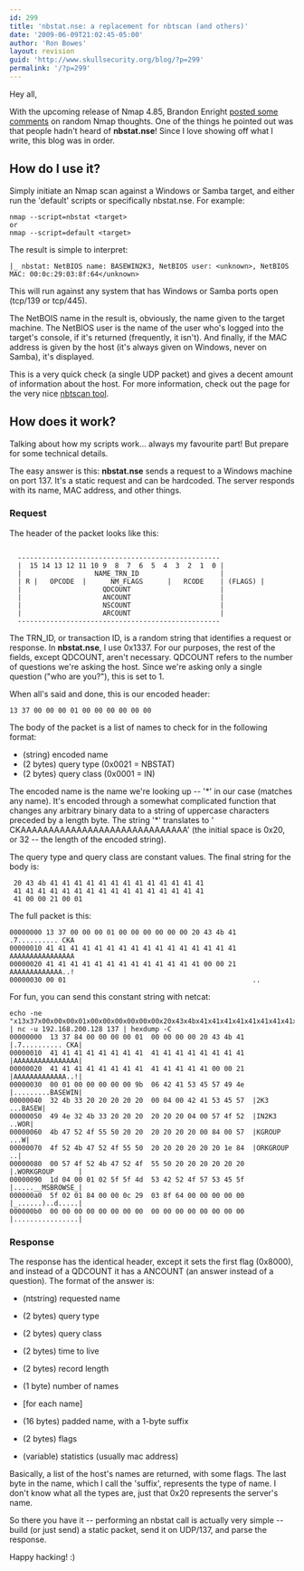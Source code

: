 ```yaml
---
id: 299
title: 'nbstat.nse: a replacement for nbtscan (and others)'
date: '2009-06-09T21:02:45-05:00'
author: 'Ron Bowes'
layout: revision
guid: 'http://www.skullsecurity.org/blog/?p=299'
permalink: '/?p=299'
---
```


Hey all,

With the upcoming release of Nmap 4.85, Brandon Enright [posted some comments](http://seclists.org/nmap-dev/2009/q2/0647.html) on random Nmap thoughts. One of the things he pointed out was that people hadn't heard of **nbstat.nse**! Since I love showing off what I write, this blog was in order.

## How do I use it?

Simply initiate an Nmap scan against a Windows or Samba target, and either run the 'default' scripts or specifically nbstat.nse. For example:

```
nmap --script=nbstat <target>
or
nmap --script=default <target>
```

The result is simple to interpret:

```
|_ nbstat: NetBIOS name: BASEWIN2K3, NetBIOS user: <unknown>, NetBIOS MAC: 00:0c:29:03:8f:64</unknown>
```

This will run against any system that has Windows or Samba ports open (tcp/139 or tcp/445).

The NetBOIS name in the result is, obviously, the name given to the target machine. The NetBIOS user is the name of the user who's logged into the target's console, if it's returned (frequently, it isn't). And finally, if the MAC address is given by the host (it's always given on Windows, never on Samba), it's displayed.

This is a very quick check (a single UDP packet) and gives a decent amount of information about the host. For more information, check out the page for the very nice [nbtscan tool](http://www.inetcat.net/software/nbtscan.html).

## How does it work?

Talking about how my scripts work... always my favourite part! But prepare for some technical details.

The easy answer is this: **nbstat.nse** sends a request to a Windows machine on port 137. It's a static request and can be hardcoded. The server responds with its name, MAC address, and other things.

### Request

The header of the packet looks like this:

```

  --------------------------------------------------
  |  15 14 13 12 11 10 9  8  7  6  5  4  3  2  1  0 |
  |                  NAME_TRN_ID                    |
  | R |   OPCODE  |      NM_FLAGS      |   RCODE    | (FLAGS) |
  |                    QDCOUNT                      |
  |                    ANCOUNT                      |
  |                    NSCOUNT                      |
  |                    ARCOUNT                      |
  --------------------------------------------------
```

The TRN\_ID, or transaction ID, is a random string that identifies a request or response. In **nbstat.nse**, I use 0x1337. For our purposes, the rest of the fields, except QDCOUNT, aren't necessary. QDCOUNT refers to the number of questions we're asking the host. Since we're asking only a single question ("who are you?"), this is set to 1.

When all's said and done, this is our encoded header:

```
13 37 00 00 00 01 00 00 00 00 00 00
```

The body of the packet is a list of names to check for in the following format:

- (string) encoded name
- (2 bytes) query type (0x0021 = NBSTAT)
- (2 bytes) query class (0x0001 = IN)

The encoded name is the name we're looking up -- '\*' in our case (matches any name). It's encoded through a somewhat complicated function that changes any arbitrary binary data to a string of uppercase characters preceded by a length byte. The string '\*' translates to ' CKAAAAAAAAAAAAAAAAAAAAAAAAAAAAAA' (the initial space is 0x20, or 32 -- the length of the encoded string).

The query type and query class are constant values. The final string for the body is:

```
 20 43 4b 41 41 41 41 41 41 41 41 41 41 41 41 41 
 41 41 41 41 41 41 41 41 41 41 41 41 41 41 41 41 
 41 00 00 21 00 01
```

The full packet is this:

```
00000000 13 37 00 00 00 01 00 00 00 00 00 00 20 43 4b 41    .7.......... CKA
00000010 41 41 41 41 41 41 41 41 41 41 41 41 41 41 41 41    AAAAAAAAAAAAAAAA
00000020 41 41 41 41 41 41 41 41 41 41 41 41 41 00 00 21    AAAAAAAAAAAAA..!
00000030 00 01                                              ..
```

For fun, you can send this constant string with netcat:

```
echo -ne "x13x37x00x00x00x01x00x00x00x00x00x00x20x43x4bx41x41x41x41x41x41x41x41x41x41x41x41x41x41x41x41x41x41x41x41x41x41x41x41x41x41x41x41x41x41x00x00x21x00x01" | nc -u 192.168.200.128 137 | hexdump -C
00000000  13 37 84 00 00 00 00 01  00 00 00 00 20 43 4b 41  |.7.......... CKA|
00000010  41 41 41 41 41 41 41 41  41 41 41 41 41 41 41 41  |AAAAAAAAAAAAAAAA|
00000020  41 41 41 41 41 41 41 41  41 41 41 41 41 00 00 21  |AAAAAAAAAAAAA..!|
00000030  00 01 00 00 00 00 00 9b  06 42 41 53 45 57 49 4e  |.........BASEWIN|
00000040  32 4b 33 20 20 20 20 20  00 04 00 42 41 53 45 57  |2K3     ...BASEW|
00000050  49 4e 32 4b 33 20 20 20  20 20 20 04 00 57 4f 52  |IN2K3      ..WOR|
00000060  4b 47 52 4f 55 50 20 20  20 20 20 20 00 84 00 57  |KGROUP      ...W|
00000070  4f 52 4b 47 52 4f 55 50  20 20 20 20 20 20 1e 84  |ORKGROUP      ..|
00000080  00 57 4f 52 4b 47 52 4f  55 50 20 20 20 20 20 20  |.WORKGROUP      |
00000090  1d 04 00 01 02 5f 5f 4d  53 42 52 4f 57 53 45 5f  |.....__MSBROWSE_|
000000a0  5f 02 01 84 00 00 0c 29  03 8f 64 00 00 00 00 00  |_......)..d.....|
000000b0  00 00 00 00 00 00 00 00  00 00 00 00 00 00 00 00  |................|
```

### Response

The response has the identical header, except it sets the first flag (0x8000), and instead of a QDCOUNT it has a ANCOUNT (an answer instead of a question). The format of the answer is:

- (ntstring) requested name
- (2 bytes) query type
- (2 bytes) query class
- (2 bytes) time to live
- (2 bytes) record length
- (1 byte) number of names
- \[for each name\]
- (16 bytes) padded name, with a 1-byte suffix
- (2 bytes) flags

- (variable) statistics (usually mac address)

Basically, a list of the host's names are returned, with some flags. The last byte in the name, which I call the 'suffix', represents the type of name. I don't know what all the types are, just that 0x20 represents the server's name.

So there you have it -- performing an nbstat call is actually very simple -- build (or just send) a static packet, send it on UDP/137, and parse the response.

Happy hacking! :)